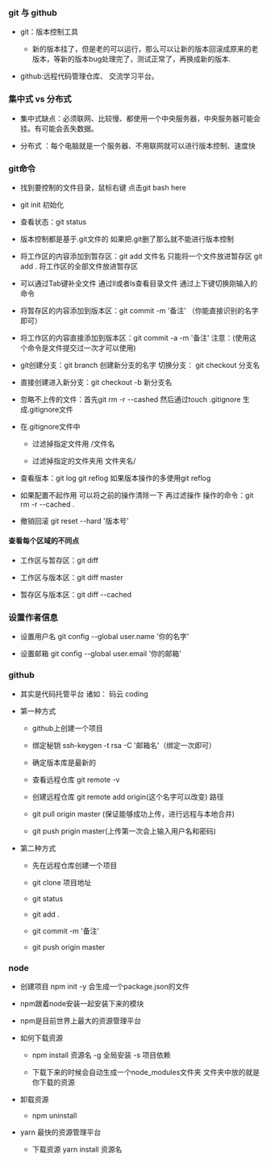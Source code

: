 ### git 与 github
- git：版本控制工具

    + 新的版本挂了，但是老的可以运行，那么可以让新的版本回滚成原来的老版本，等新的版本bug处理完了，测试正常了，再换成新的版本.

- github:远程代码管理仓库、 交流学习平台。


### 集中式 vs 分布式

- 集中式缺点：必须联网、比较慢、都使用一个中央服务器，中央服务器可能会挂。有可能会丢失数据。

- 分布式 ：每个电脑就是一个服务器、不用联网就可以进行版本控制、速度快

### git命令

- 找到要控制的文件目录，鼠标右键 点击git bash here

- git init 初始化

- 查看状态：git status

- 版本控制都是基于.git文件的 如果把.git删了那么就不能进行版本控制

- 将工作区的内容添加到暂存区：git add  文件名 只能将一个文件放进暂存区  git add . 将工作区的全部文件放进暂存区

- 可以通过Tab键补全文件   通过ll或者ls查看目录文件   通过上下键切换刚输入的命令

- 将暂存区的内容添加到版本区：git commit -m '备注' （你能直接识别的名字即可）

- 将工作区的内容直接添加到版本区：git commit -a -m '备注' 注意：(使用这个命令是文件提交过一次才可以使用)

- git创建分支：git branch 创建新分支的名字  切换分支： git checkout 分支名  

- 直接创建进入新分支：git checkout -b 新分支名

- 忽略不上传的文件：首先git rm -r --cashed 然后通过touch .gitignore 生成.gitignore文件

- 在.gitignore文件中
    + 过滤掉指定文件用 /文件名 

    + 过滤掉指定的文件夹用  文件夹名/

- 查看版本：git log   git reflog    如果版本操作的多使用git reflog

- 如果配置不起作用 可以将之前的操作清除一下 再过滤操作 操作的命令：git rm -r --cached .

- 撤销回滚  git reset --hard '版本号'

#### 查看每个区域的不同点

- 工作区与暂存区：git diff 

- 工作区与版本区：git diff master

- 暂存区与版本区：git diff --cached

### 设置作者信息
   - 设置用户名 git config --global user.name '你的名字'

   - 设置邮箱  git config --global user.email '你的邮箱'


### github
- 其实是代码托管平台    诸如： 码云  coding 

- 第一种方式

    + github上创建一个项目

    + 绑定秘钥 ssh-keygen -t rsa -C '邮箱名'（绑定一次即可）

    + 确定版本库是最新的

    + 查看远程仓库 git remote -v

    + 创建远程仓库 git remote add origin(这个名字可以改变)  路径

    + git pull origin master (保证能够成功上传，进行远程与本地合并)

    + git push prigin master(上传第一次会上输入用户名和密码)

- 第二种方式

    + 先在远程仓库创建一个项目

    + git clone 项目地址

    + git status

    + git add .

    + git commit -m '备注'

    + git push origin master

### node 

- 创建项目 npm init -y 会生成一个package.json的文件
- npm跟着node安装一起安装下来的模块

- npm是目前世界上最大的资源管理平台

- 如何下载资源

    + npm install 资源名   -g 全局安装  -s 项目依赖

    + 下载下来的时候会自动生成一个node_modules文件夹 文件夹中放的就是你下载的资源

- 卸载资源
    + npm uninstall

- yarn 最快的资源管理平台
     + 下载资源 yarn install 资源名
         





